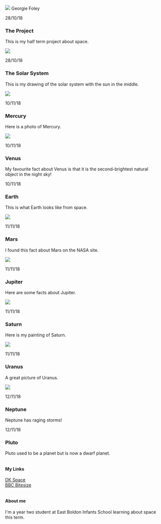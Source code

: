 <body>
    <div id="content">
      <div class="post-container">
        <div class="post">
          <div class="post-author">
            <img src="GF001.jpg">
            <span>Georgie Foley</span>
          </div> <!-- post-author -->
          <p class="post-date">28/10/18</p>
          <h3 class="post-title">The Project</h3>
          <div class="post-content">
            <p>This is my half term project about space.</p>
              <img style="margin:0px auto;display:block" src="Commission.jpg">
          </div> <!-- post-content -->
        </div> <!-- post -->
      </div> <!-- post-container -->
              <div class="post-container">
        <div class="post">
          <p class="post-date">28/10/18</p>
          <h3 class="post-title">The Solar System</h3>
          <div class="post-content">
            <p>This is my drawing of the solar system with the sun in the middle.</p>
              <img style="margin:0px auto;display:block" src="solarsystem.jpg">
          </div> <!-- post-content -->
        </div> <!-- post -->
      </div> <!-- post-container -->
        <div class="post-container">
        <div class="post">
          <p class="post-date">10/11/18</p>
          <h3 class="post-title">Mercury</h3>
          <div class="post-content">
            <p>Here is a photo of Mercury.</p>
              <img style="margin:0px auto;display:block" src="Mercury.JPG">
          </div> <!-- post-content -->
        </div> <!-- post -->
      </div> <!-- post-container -->
         <div class="post-container">
        <div class="post">
          <p class="post-date">10/11/18</p>
          <h3 class="post-title">Venus</h3>
          <div class="post-content">
            <p>My favourite fact about Venus is that it is the second-brightest natural object in the night sky!</p>
          </div> <!-- post-content -->
        </div> <!-- post -->
      </div> <!-- post-container -->
         <div class="post-container">
        <div class="post">
          <p class="post-date">10/11/18</p>
          <h3 class="post-title">Earth</h3>
          <div class="post-content">
            <p>This is what Earth looks like from space.</p>
              <img style="margin:0px auto;display:block" src="Earth.jpg">
          </div> <!-- post-content -->
        </div> <!-- post -->
      </div> <!-- post-container -->
        <div class="post-container">
          <p class="post-date">11/11/18</p>
          <h3 class="post-title">Mars</h3>
          <div class="post-content">
            <p>I found this fact about Mars on the NASA site.</p>
              <img style="margin:0px auto;display:block" src="Mars.jpg">
          </div> <!-- post-content -->
        </div> <!-- post -->
      </div> <!-- post-container -->
     <div class="post-container">
        <div class="post">
          <p class="post-date">11/11/18</p>
          <h3 class="post-title">Jupiter</h3>
          <div class="post-content">
            <p>Here are some facts about Jupiter.</p>
              <img style="margin:0px auto;display:block" src="Jupiter.jpg">
          </div> <!-- post-content -->
        </div> <!-- post -->
      </div> <!-- post-container -->
     <div class="post-container">
        <div class="post">
          <p class="post-date">11/11/18</p>
          <h3 class="post-title">Saturn</h3>
          <div class="post-content">
            <p>Here is my painting of Saturn.</p>
              <img style="margin:0px auto;display:block" src="Saturn.jpg">
          </div> <!-- post-content -->
        </div> <!-- post -->
      </div> <!-- post-container -->
          <div class="post-container">
        <div class="post">
          <p class="post-date">11/11/18</p>
          <h3 class="post-title">Uranus</h3>
          <div class="post-content">
            <p>A great picture of Uranus.</p>
              <img style="margin:0px auto;display:block" src="Uranus.jpg">
          </div> <!-- post-content -->
        </div> <!-- post -->
      </div> <!-- post-container -->
    <div class="post-container">
        <div class="post">
          <p class="post-date">12/11/18</p>
          <h3 class="post-title">Neptune</h3>
          <div class="post-content">
            <p>Neptune has raging storms!</p>
          </div> <!-- post-content -->
        </div> <!-- post -->
      </div> <!-- post-container -->
     <div class="post-container">
        <div class="post">
          <p class="post-date">12/11/18</p>
          <h3 class="post-title">Pluto</h3>
          <div class="post-content">
            <p>Pluto used to be a planet but is now a dwarf planet.</p>
          </div> <!-- post-content -->
        </div> <!-- post -->
      </div> <!-- post-container -->
    </div> <!-- content -->
    <div id="footer">
      <div class="container">
        <div class="column">
          <h4>My Links</h4>
          <p>
            <a href="https://www.dkfindout.com/uk/space/">DK Space</a>
            <br>
            <a href="https://www.bbc.com/bitesize/topics/zkbbkqt">BBC Bitesize</a>
          </p>
        </div> <!-- column -->
        <div class="column">
          <h4>About me</h4>
          <p>I'm a year two student at East Boldon Infants School learning about space this term.</p>
        </div> <!-- column -->
      </div> <!-- container -->
    </div> <!-- footer -->
</body>
